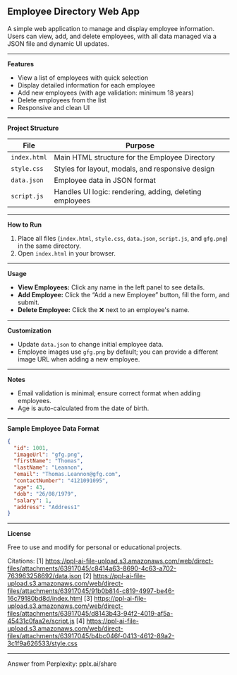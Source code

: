 ## Employee Directory Web App

A simple web application to manage and display employee information. Users can view, add, and delete employees, with all data managed via a JSON file and dynamic UI updates.

---

**Features**

- View a list of employees with quick selection
- Display detailed information for each employee
- Add new employees (with age validation: minimum 18 years)
- Delete employees from the list
- Responsive and clean UI

---

**Project Structure**

| File         | Purpose                                                |
|--------------|--------------------------------------------------------|
| `index.html` | Main HTML structure for the Employee Directory         |
| `style.css`  | Styles for layout, modals, and responsive design       |
| `data.json`  | Employee data in JSON format                          |
| `script.js`  | Handles UI logic: rendering, adding, deleting employees|

---

**How to Run**

1. Place all files (`index.html`, `style.css`, `data.json`, `script.js`, and `gfg.png`) in the same directory.
2. Open `index.html` in your browser.

---

**Usage**

- **View Employees:** Click any name in the left panel to see details.
- **Add Employee:** Click the “Add a new Employee” button, fill the form, and submit.
- **Delete Employee:** Click the ❌ next to an employee's name.

---

**Customization**

- Update `data.json` to change initial employee data.
- Employee images use `gfg.png` by default; you can provide a different image URL when adding a new employee.

---

**Notes**

- Email validation is minimal; ensure correct format when adding employees.
- Age is auto-calculated from the date of birth.

---

**Sample Employee Data Format**

```json
{
  "id": 1001,
  "imageUrl": "gfg.png",
  "firstName": "Thomas",
  "lastName": "Leannon",
  "email": "Thomas.Leannon@gfg.com",
  "contactNumber": "4121091095",
  "age": 43,
  "dob": "26/08/1979",
  "salary": 1,
  "address": "Address1"
}
```

---

**License**

Free to use and modify for personal or educational projects.

Citations:
[1] https://ppl-ai-file-upload.s3.amazonaws.com/web/direct-files/attachments/63917045/c8414a63-8690-4c63-a702-763963258692/data.json
[2] https://ppl-ai-file-upload.s3.amazonaws.com/web/direct-files/attachments/63917045/91b0b814-c819-4997-be46-16c79180bd8d/index.html
[3] https://ppl-ai-file-upload.s3.amazonaws.com/web/direct-files/attachments/63917045/d8143b43-94f2-4019-af5a-45431c0faa2e/script.js
[4] https://ppl-ai-file-upload.s3.amazonaws.com/web/direct-files/attachments/63917045/b4bc046f-0413-4612-89a2-3c1f9a626533/style.css

---
Answer from Perplexity: pplx.ai/share